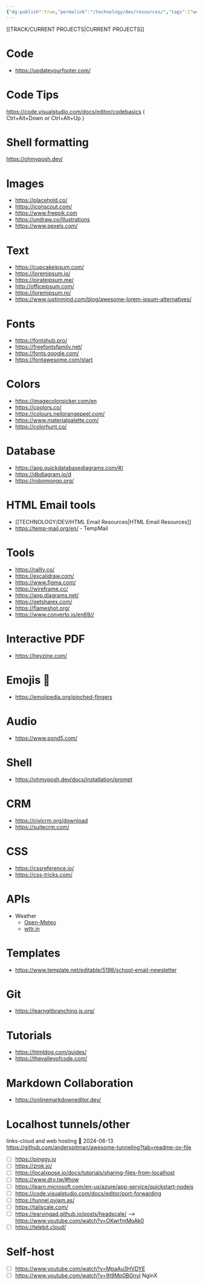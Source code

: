 ```yaml
---
{"dg-publish":true,"permalink":"/technology/dev/resources/","tags":["web_design","code","Work"],"noteIcon":"","created":"2024-04-21T11:13:44","updated":"2024-04-21 11:14:00 am"}
---
```


[[TRACK/CURRENT PROJECTS\|CURRENT PROJECTS]]

# Code
- https://updateyourfooter.com/

# Code Tips
https://code.visualstudio.com/docs/editor/codebasics ( Ctrl+Alt+Down or Ctrl+Alt+Up )

# Shell formatting
https://ohmyposh.dev/

# Images 
- https://placehold.co/
- https://iconscout.com/
- https://www.freepik.com
- https://undraw.co/illustrations
- https://www.pexels.com/

# Text
- https://cupcakeipsum.com/
- https://loremipsum.io/
- https://pirateipsum.me/
- http://officeipsum.com/
- https://loremipsum.ro/
- https://www.justinmind.com/blog/awesome-lorem-ipsum-alternatives/

# Fonts
- https://fontshub.pro/
- https://freefontsfamily.net/
- https://fonts.google.com/
- https://fontawesome.com/start

# Colors
- https://imagecolorpicker.com/en
- https://coolors.co/
- https://colours.neilorangepeel.com/
- https://www.materialpalette.com/
- https://colorhunt.co/

# Database
- https://app.quickdatabasediagrams.com/#/
- https://dbdiagram.io/d
- https://robomongo.org/

# HTML Email tools
 - [[TECHNOLOGY/DEV/HTML Email Resources\|HTML Email Resources]]
 - https://temp-mail.org/en/ - TempMail

# Tools
- https://rallly.co/
- https://excalidraw.com/
- https://www.figma.com/
- https://wireframe.cc/
- https://app.diagrams.net/
- https://getsharex.com/
- https://flameshot.org/
- https://www.converto.io/en69//

# Interactive PDF
- https://heyzine.com/

# Emojis 🤌
- https://emojipedia.org/pinched-fingers
# Audio
- https://www.pond5.com/

# Shell
- https://ohmyposh.dev/docs/installation/prompt

# CRM
- https://civicrm.org/download
- https://suitecrm.com/

# CSS
- https://cssreference.io/
- https://css-tricks.com/

# APIs
- Weather
	- [Open-Meteo](https://open-meteo.com/en/docs#current=&hourly=&temperature_unit=fahrenheit&wind_speed_unit=mph&precipitation_unit=inch&timezone=America%2FNew_York&forecast_days=1)
	- [wttr.in](https://wttr.in/?1)


# Templates
- https://www.template.net/editable/5198/school-email-newsletter

# Git
- https://learngitbranching.js.org/

# Tutorials
- https://htmldog.com/guides/
- https://thevalleyofcode.com/

# Markdown Collaboration 
- https://onlinemarkdowneditor.dev/  

# Localhost tunnels/other
links-cloud and web hosting 🛫 2024-06-13
https://github.com/anderspitman/awesome-tunneling?tab=readme-ov-file

- [ ] https://pinggy.io
- [ ] https://zrok.io/ 
- [ ] https://localxpose.io/docs/tutorials/sharing-files-from-localhost 
- [ ] https://www.drv.tw/#how
- [ ] https://learn.microsoft.com/en-us/azure/app-service/quickstart-nodejs
- [ ] https://code.visualstudio.com/docs/editor/port-forwarding
- [ ] https://tunnel.pyjam.as/
- [ ] https://tailscale.com/
- [ ] https://earvingad.github.io/posts/headscale/ --> https://www.youtube.com/watch?v=OKwrfmMoAk0
- [ ] https://telebit.cloud/

# Self-host

- [ ] https://www.youtube.com/watch?v=MpaAu3HVDYE 
- [ ] https://www.youtube.com/watch?v=9t9Mp0BGnyI NginX

